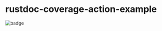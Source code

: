 # rustdoc-coverage-action-example

![badge](https://img.shields.io/endpoint?url=https://gist.githubusercontent.com/bewee/7af9a0b9ffd24658ce9964baf703d802/raw/doc-coverage.json)

